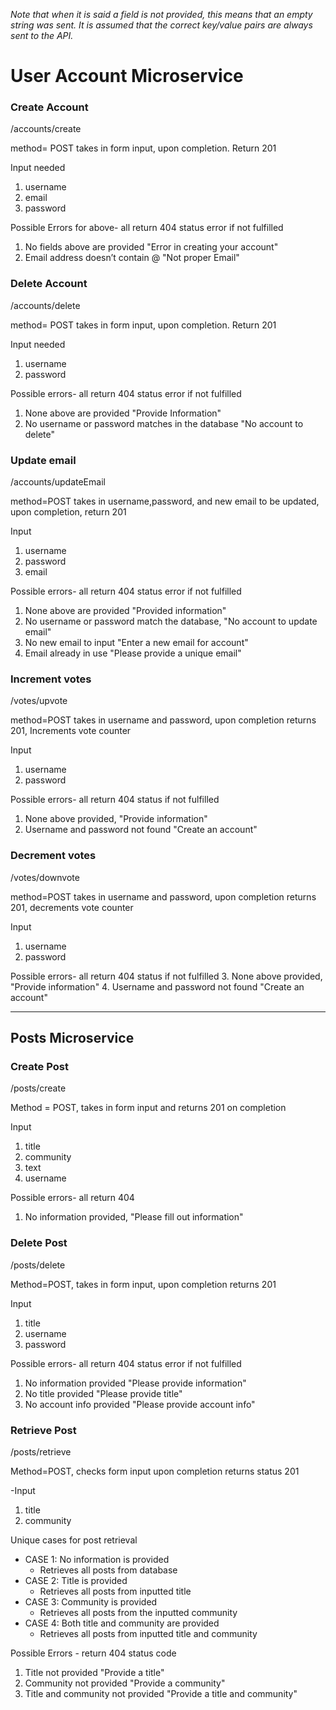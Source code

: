 *Note that when it is said a field is not provided, this means that an empty string was sent. It is assumed that the correct key/value pairs are always sent to the API.*

# User Account Microservice

### Create Account
/accounts/create

method= POST takes in form input, upon completion. Return 201

Input needed
1. username
2. email 
3. password

Possible Errors for above- all return 404 status error if not fulfilled
1. No fields above are provided    "Error in creating your account"
2. Email address doesn’t contain @ "Not proper Email"


### Delete Account
/accounts/delete

method= POST takes in form input, upon completion. Return 201 
                     
Input needed
1. username
2. password

Possible errors- all return 404 status error if not fulfilled
1. None above are provided "Provide Information" 
2. No username or password matches in the database  "No account to delete"


### Update email
/accounts/updateEmail 

method=POST takes in username,password, and new email to be updated, upon completion, return 201

Input
1. username
2. password
3. email

Possible errors- all return 404 status error if not fulfilled
1. None above are provided "Provided information"
2. No username or password match the database, "No account to update email"
3. No new email to input  "Enter a new email for account"
4. Email already in use "Please provide a unique email"


### Increment votes
/votes/upvote

method=POST takes in username and password, upon completion returns 201, Increments vote counter

Input
1. username
2. password

Possible errors- all return 404 status if not fulfilled
1. None above provided,   "Provide information"
2. Username and password not found "Create an account"


### Decrement votes
/votes/downvote

method=POST takes in username and password, upon completion returns 201, decrements vote counter

Input
1. username
2. password

Possible errors- all return 404 status if not fulfilled
3. None above provided,   "Provide information"
4. Username and password not found "Create an account"


------------------
Posts Microservice
------------------

### Create Post
/posts/create

Method = POST, takes in form input and returns 201 on completion

Input
1. title
2. community
3. text
4. username

Possible errors- all return 404
1. No information provided,  "Please fill out information"


### Delete Post
/posts/delete

Method=POST, takes in form input, upon completion returns 201

Input
1. title
2. username
3. password

Possible errors- all return 404 status error if not fulfilled
1. No information provided "Please provide information"
2. No title provided "Please provide title"
3. No account info provided "Please provide account info"


### Retrieve Post
/posts/retrieve

Method=POST, checks form input upon completion returns status 201

-Input
1. title
2. community

Unique cases for post retrieval
* CASE 1: No information is provided
	- Retrieves all posts from database
* CASE 2: Title is provided
	- Retrieves all posts from inputted title
* CASE 3: Community is provided
	- Retrieves all posts from the inputted community
* CASE 4: Both title and community are provided
	- Retrieves all posts from inputted title and community 

Possible Errors - return 404 status code
1. Title not provided "Provide a title"
2. Community not provided "Provide a community"
3. Title and community not provided "Provide a title and community"